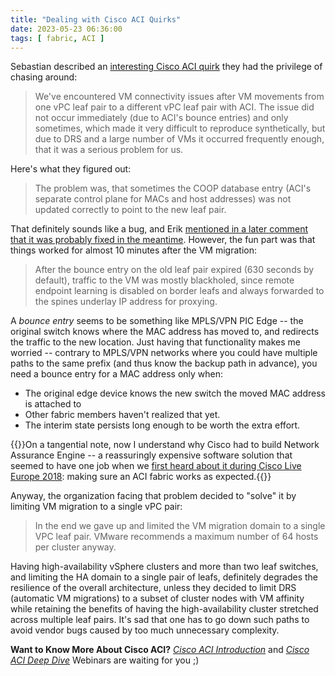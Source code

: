 ```yaml
---
title: "Dealing with Cisco ACI Quirks"
date: 2023-05-23 06:36:00
tags: [ fabric, ACI ]
---
```

Sebastian described an [interesting Cisco ACI quirk](https://blog.ipspace.net/2023/04/evpn-dynamic-mac-learning.html#1790) they had the privilege of chasing around:

> We've encountered VM connectivity issues after VM movements from one vPC leaf pair to a different vPC leaf pair with ACI. The issue did not occur immediately (due to ACI's bounce entries) and only sometimes, which made it very difficult to reproduce synthetically, but due to DRS and a large number of VMs it occurred frequently enough, that it was a serious problem for us.

Here's what they figured out:
<!--more-->
> The problem was, that sometimes the COOP database entry (ACI's separate control plane for MACs and host addresses) was not updated correctly to point to the new leaf pair.

That definitely sounds like a bug, and Erik [mentioned in a later comment that it was probably fixed in the meantime](https://blog.ipspace.net/2023/04/evpn-dynamic-mac-learning.html#1799). However, the fun part was that things worked for almost 10 minutes after the VM migration:

> After the bounce entry on the old leaf pair expired (630 seconds by default), traffic to the VM was mostly blackholed, since remote endpoint learning is disabled on border leafs and always forwarded to the spines underlay IP address for proxying.

A *bounce entry* seems to be something like MPLS/VPN PIC Edge -- the original switch knows where the MAC address has moved to, and redirects the traffic to the new location. Just having that functionality makes me worried -- contrary to MPLS/VPN networks where you could have multiple paths to the same prefix (and thus know the backup path in advance), you need a bounce entry for a MAC address only when:

* The original edge device knows the new switch the moved MAC address is attached to
* Other fabric members haven't realized that yet.
* The interim state persists long enough to be worth the extra effort.

{{<note>}}On a tangential note, now I understand why Cisco had to build Network Assurance Engine -- a reassuringly expensive software solution that seemed to have one job when we [first heard about it during Cisco Live Europe 2018](https://blog.ipspace.net/2018/02/brief-recap-tech-field-day-at-cisco.html): making sure an ACI fabric works as expected.{{</note>}}

Anyway, the organization facing that problem decided to "solve" it by limiting VM migration to a single vPC pair:

> In the end we gave up and limited the VM migration domain to a single VPC leaf pair. VMware recommends a maximum number of 64 hosts per cluster anyway.

Having high-availability vSphere clusters and more than two leaf switches, and limiting the HA domain to a single pair of leafs, definitely degrades the resilience of the overall architecture, unless they decided to limit DRS (automatic VM migrations) to a subset of cluster nodes with VM affinity while retaining the benefits of having the high-availability cluster stretched across multiple leaf pairs. It's sad that one has to go down such paths to avoid vendor bugs caused by too much unnecessary complexity.

**Want to Know More About Cisco ACI?** _[Cisco ACI Introduction](https://www.ipspace.net/Cisco_ACI_Introduction)_ and _[Cisco ACI Deep Dive](https://www.ipspace.net/Cisco_ACI_Deep_Dive)_
Webinars are waiting for you ;)


